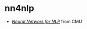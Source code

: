 # nn4nlp

* *[Neural Networs for NLP](http://www.phontron.com/class/nn4nlp2017/schedule.html)* from CMU
